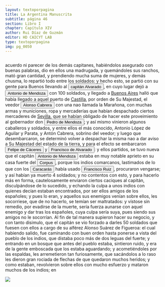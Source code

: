 ```yaml
---
layout: textoporpagina
title: La Argentina Manuscrita
subtitle: página 46
section: Libro I
chapter: Capítulo XIV
author: Rui Díaz de Guzmán
editor: HD CAICYT LAB
type: textoporpagina
img: pg_0050
---
```

<div class="row">
    <div class="column">
<p>acuerdo ni parecer de los demás capitanes, habiéndolos asegurado con buenas palabras, dio en ellos una madrugada, y quemándoles sus ranchos, mató gran cantidad, y prendiendo mucha suma de mujeres, y demás chusma, lo repartió todo entre los soldados: y hecho esto, se partió con su gente para Buenos llevando al <button class="balloon" data-balloon-pos="up" data-balloon-length="large" data-balloon="Capitán Francisco de Alvarado.">capitán Alvarado</button>, en cuyo lugar dejó a <button class="balloon" data-balloon-pos="up" data-balloon-length="large" data-balloon="Expedicionario con Pedro de Mendoza al Río de la PLata, capitán de Corpus Christi en 1538 donde falleció poco después.">Antonio de Mendoza</button> con 100 soldados, y llegado a <a href="https://recogito.pelagios.org/document/wzqxhk0h3vpikm/part/1/edit#4f4d00b9-15a1-4798-85b7-765b54863751" target="_blank">Buenos Aires</a> halló que había llegado a aquel puerto de <a href="https://recogito.pelagios.org/document/wzqxhk0h3vpikm/part/1/edit#2c0c1851-ac58-4c51-9305-e245394f533e" target="_blank">Castilla</a>, por orden de Su Majestad, el veedor <button class="balloon" data-balloon-pos="up" data-balloon-length="large" data-balloon="El veedor Cabrera fue una figura importantísima del período 1538-1545 en el Río de la Plata. Había sido enviado a la región por el rey para reorganizar la conquista tras el abandono de Pedro de Mendoza y su primera obligación era determinar quién había sido designado por el adelantado como sucesor. Después de varias desavenencias con Ruiz Galán, se inclinó por nombrar como teniente de gobernador a Domingo de Irala, esperando que Juan de Ayolas (la persona designada por Pedro de Mendoza) regresase de sus exploraciones para ponerse al mando de la conquista. Esta sociedad con Irala será fundamental para realizar la despoblación de Buenos Aires en 1541 y, luego, enfrentar a Álvar Núñez Cabeza de Vaca. Cabrera fue fundamental en la construcción de los argumentos judiciales que justificarían su derrocamiento y viajó a España junto a él para representar a los primeros conquistadores del Río de la Plata en los tribunales regios. Moriría poco después de haber llegado a España.">Alonso Cabrera</button> con una nao llamada la Marañona, con muchas armas y municiones, ropa y mercaderías que habían despachado ciertos mercaderes de <a href="https://recogito.pelagios.org/document/wzqxhk0h3vpikm/part/1/edit#fd06ba8b-0ae1-4ac8-8d9d-75d3c0735e03" target="_blank">Sevilla</a>, que se habían obligado de hacer este proveimiento al gobernador don <button class="balloon" data-balloon-pos="up" data-balloon-length="large" data-balloon="Pedro de Mendoza (1499-1537), fue un noble español nacido de Cádiz. Tuvo una destacada actividad militar en las campañas militares de Carlos I en Italia, y con la fortuna que logró en ellas, solicitó la conquista del Río de la Plata. Por capitulación firmada con en el rey en 1534 se lo designa gobernador y primer adelantando a la provincia del mismo bombre. Su armanda, una de las más grandes en términos de hombres y barcos que cruzaron el océano a América, llegó a las costas del Río de la Plata en 1536. En la margen izquierda del río, al sur de la actual ciudad de Buenos Aires, Mendoza ordenó el establecimiento de un puerto llamado Nuestra Señora del Buen Ayre, pero sus intencionres eran continuar las exploraciones río arriba, en busca de la Sierra de la Plata. El asentamiento en Buenos Aires rápidamenta sufrió hambre y ataques de las sociedades nativas. Al mismo tiempo, Pedro de Mendoza delegó gran parte de las tareas de exploración de la región en su teniente gobernador, Juan de Ayolas. Debido a las dificultades que enfrentaba la población de Buenos Aires y de los dos asentamientos establecidos Paraná arriba (Buena Esperanza y Corpus Christi) y la ausencia de noticias del Juan de Ayolas (quien luego se sabría, habría alcanzado tierras chiriguanas) Pedro de Mendoza decide abandonar su conquista, delegando el mando general de la armada en Juan de Ayolas y el gobierno de Buenos Aires en Ruiz Galán. Moriría cruzando el Atlántico en 1537. Bibliografía: Lafuente Machaín, Conquistadores del Río de la Plata, Buenos Aires, Amorrurtu, 1937; Guérin, Miguel Alberto, &quot;La organización inicial del espacio rioplatense&quot;, en Tandeter, Enrique (dir.), Nueva Historia Argentina. La Sociedad Colonial, Buenos Aires, Sudamericana, 2000, pp. 14-54.">Pedro de Mendoza</button>; y así mismo vinieron algunos caballeros y soldados, y entre ellos el más conocido, Antonio López de Aguilar y Parata, y Antón Cabrera, sobrino del veedor; y luego que desembarcaron, se determinó volver a despachar la misma nao a dar aviso a Su Majestad del estado de la tierra, y para el efecto se embarcaron <button class="balloon" data-balloon-pos="up" data-balloon-length="large" data-balloon="Felipe de Cáceres cumplió funciones como contador y tesorero en la armada de Pedro de Mendoza y luego, en la conquista del Río de la Plata. Uno de los líderes de la facción contraria Cabeza de Vaca, estuvo implicado en todas las maniobras que condujeron a su destitución, prisión y destierro.">Felipe de Cáceres</button> y <button class="balloon" data-balloon-pos="up" data-balloon-length="large" data-balloon="Capitán Francisco de Alvarado.">Francisco de Alvarado</button>: y ellos partidos, se tuvo nueva que el capitán <button class="balloon" data-balloon-pos="up" data-balloon-length="large" data-balloon="Expedicionario con Pedro de Mendoza al Río de la PLata, capitán de Corpus Christi en 1538 donde falleció poco después.">Antonio de Mendoza</button> estaba en muy notable aprieto en su casa fuerte del <button class="balloon" data-balloon-pos="up" data-balloon-length="large" data-balloon="Corpus Christi. Puerto fundado en las cercanías del río Coronda en 1536 por los homnres de Juan de Ayolas, en las cercanías de varias aldeas timbúes.">Corpus</button>, porque los indios comarcanos, lastimados de lo que con los <button class="balloon" data-balloon-pos="up" data-balloon-length="large" data-balloon="Parcialidad Chaná-Timbú.">Caracarás</button> había usado <button class="balloon" data-balloon-pos="up" data-balloon-length="large" data-balloon="Se refiere a Francisco Ruiz Galán.">Francisco Ruiz</button>, procuraron vengarse; y así habían ya muerto 4 soldados; y no contentos con esto, y para hacerlo más en forma, cautelosamente enviaron ciertos caciques al capitán, disculpándose de lo sucedido, y echando la culpa a unos indios con quienes decían estaban encontrados, por ser ellos amigos de los españoles; y pues lo eran, y aquellos sus enemigos venían sobre ellos, les socorriese, que de no hacerlo, se temían ser maltratados: y vístose sin remedio, por evadirse de la muerte, sería fuerza aunarse con aquel enemigo y dar tras los españoles, cuya culpa sería suya, pues siendo sus amigos no le socorrían. Al fin de tal manera supieron hacer su negocio, y con tanto disimulo, que el capitán se vio forzado a darles 50 soldados que fuesen con ellos a cargo de su alférez Alonso Suárez de Figueroa: el cual habiendo salido, fue caminando con buen orden hasta ponerse a vista del pueblo de los indios, que distaba poco más de dos leguas del fuerte; y entrando en un bosque que antes del pueblo estaba, sintieron ruido, y era de la gente emboscada que los estaba aguardando; y acometiéndoles por las espaldas, les arremetieron tan furiosamente, que sacándolos a lo raso les dieron gran rociada de flechas de que quedaron muchos heridos; y como estaban, revolvieron sobre ellos con mucho esfuerzo y mataron muchos de los indios; en </p></div>

<div class="column">
<a href="{{site.baseurl}}/assets/img/argentina_manuscrita/{{page.img}}.jpg"><img src="{{site.baseurl}}/assets/img/argentina_manuscrita/{{page.img}}.jpg"></a>
</div>
</div>
